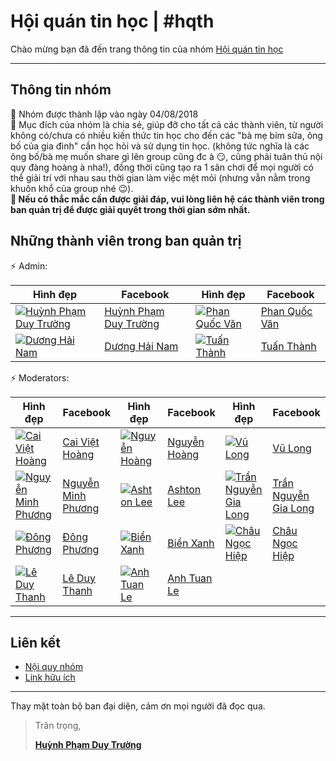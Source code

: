 # Hội quán tin học \| \#hqth

Chào mừng bạn đã đến trang thông tin của nhóm [Hội quán tin học](https://fb.com/groups/hoiquantinhoc/)

---

## Thông tin nhóm

:small_orange_diamond: Nhóm được thành lập vào ngày 04/08/2018  
:small_orange_diamond: Mục đích của nhóm là chia sẻ, giúp đỡ cho tất cả các thành viên, từ người không có/chưa có nhiều kiến thức tin học cho đến các "bà mẹ bỉm sữa, ông bố của gia đình" cần học hỏi và sử dụng tin học. (không tức nghĩa là các ông bố/bà mẹ muốn share gì lên group cũng đc à :smirk:, cũng phải tuân thủ nội quy đàng hoàng à nha!), đồng thời cũng tạo ra 1 sân chơi để mọi người có thể giải trí với nhau sau thời gian làm việc mệt mỏi (nhưng vẫn nằm trong khuôn khổ của group nhé :wink:).  
**:small_orange_diamond: Nếu có thắc mắc cần được giải đáp, vui lòng liên hệ các thành viên trong ban quản trị để được giải quyết trong thời gian sớm nhất.**

## Những thành viên trong ban quản trị

:zap: Admin\:  

Hình đẹp | Facebook | Hình đẹp | Facebook
---------|----------|----------|---------
[![Huỳnh Phạm Duy Trường](https://graph.facebook.com/100003406471977/picture?redirect=true)](https://www.facebook.com/100003406471977) | [Huỳnh Phạm Duy Trường](https://www.facebook.com/100003406471977) | [![Phan Quốc Văn](https://graph.facebook.com/100000255969597/picture?redirect=true)](https://www.facebook.com/phanquocvan) | [Phan Quốc Văn](https://www.facebook.com/phanquocvan)
[![Dương Hải Nam](https://graph.facebook.com/100003601445063/picture?redirect=true)](https://www.facebook.com/duonghai.nam.1980) | [Dương Hải Nam](https://www.facebook.com/duonghai.nam.1980) | [![Tuấn Thành](https://graph.facebook.com/100001411920008/picture?redirect=true)](https://www.facebook.com/tuanthanh1502) | [Tuấn Thành](https://www.facebook.com/tuanthanh1502)

:zap: Moderators\:

Hình đẹp | Facebook | Hình đẹp | Facebook | Hình đẹp | Facebook
---------|----------|----------|----------|----------|---------
[![Cai Việt Hoàng](https://graph.facebook.com/100003134678287/picture?redirect=true)](https://www.facebook.com/cvhoangpt) | [Cai Việt Hoàng](https://www.facebook.com/cvhoangpt) | [![Nguyễn Hoàng](https://graph.facebook.com/100025632130254/picture?redirect=true)](https://www.facebook.com/hotrowindow) | [Nguyễn Hoàng](https://www.facebook.com/hotrowindow) | [![Vũ Long](https://graph.facebook.com/100013510368089/picture?redirect=true)](https://www.facebook.com/socbay66) | [Vũ Long](https://www.facebook.com/socbay66)
[![Nguyễn Minh Phương](https://graph.facebook.com/100003978645691/picture?redirect=true)](https://www.facebook.com/minhphuong.0210) | [Nguyễn Minh Phương](https://www.facebook.com/minhphuong.0210) | [![Ashton Lee](https://graph.facebook.com/100017002208953/picture?redirect=true)](https://www.facebook.com/AshtonLee.IT) | [Ashton Lee](https://www.facebook.com/AshtonLee.IT) | [![Trần Nguyễn Gia Long](https://graph.facebook.com/100015318524559/picture?redirect=true)](https://www.facebook.com/vuatrieunguyen) | [Trần Nguyễn Gia Long](https://www.facebook.com/vuatrieunguyen)
[![Đông Phương](https://graph.facebook.com/100003735621335/picture?redirect=true)](https://www.facebook.com/dongphuong2102) | [Đông Phương](https://www.facebook.com/dongphuong2102) | [![Biển Xanh](https://graph.facebook.com/100003922455895/picture?redirect=true)](https://www.facebook.com/bien.xanh.3158) | [Biển Xanh](https://www.facebook.com/bien.xanh.3158) | [![Châu Ngọc Hiệp](https://graph.facebook.com/100002894748236/picture?redirect=true)](https://www.facebook.com/hiepchau96) | [Châu Ngọc Hiệp](https://www.facebook.com/hiepchau96)
[![Lê Duy Thanh](https://graph.facebook.com/100000499607136/picture?redirect=true)](https://www.facebook.com/duythanh.le.182) | [Lê Duy Thanh](https://www.facebook.com/duythanh.le.182) | [![Anh Tuan Le](https://graph.facebook.com/100000136458267/picture?redirect=true)](https://www.facebook.com/anhtuanle.ktc) | [Anh Tuan Le](https://www.facebook.com/anhtuanle.ktc)

---

## Liên kết

+ [Nội quy nhóm](./noiquy)
+ [Link hữu ích](./linkhuuich)

---

Thay mặt toàn bộ ban đại diện, cảm ơn mọi người đã đọc qua.

> Trân trọng,  
>  
> **[Huỳnh Phạm Duy Trường](https://www.facebook.com/100003406471977)**

